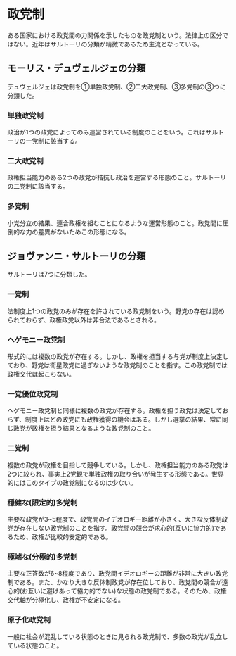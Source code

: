 # 政党制

ある国家における政党間の力関係を示したものを政党制という。法律上の区分ではない。近年はサルトーリの分類が精微であるため主流となっている。

## モーリス・デュヴェルジェの分類

デュヴェルジェは政党制を①単独政党制、②二大政党制、③多党制の③つに分類した。

### 単独政党制

政治が1つの政党によってのみ運営されている制度のことをいう。これはサルトーリの一党制に該当する。

### 二大政党制

政権担当能力のある2つの政党が拮抗し政治を運営する形態のこと。サルトーリの二党制に該当する。

### 多党制

小党分立の結果、連合政権を組むことになるような運営形態のこと。政党間に圧倒的な力の差異がないためこの形態になる。

## ジョヴァンニ・サルトーリの分類

サルトーリは7つに分類した。

### 一党制

法制度上1つの政党のみが存在を許されている政党制をいう。野党の存在は認められておらず、政権政党以外は非合法であるとされる。

### ヘゲモニー政党制

形式的には複数の政党が存在する。しかし、政権を担当する与党が制度上決定しており、野党は衛星政党に過ぎないような政党制のことを指す。この政党制では政権交代は起こらない。

### 一党優位政党制

ヘゲモニー政党制と同様に複数の政党が存在する。政権を担う政党は決定しておらず、制度上はどの政党にも政権獲得の機会はある。しかし選挙の結果、常に同じ政党が政権を担う結果となるような政党制のこと。

### 二党制

複数の政党が政権を目指して競争している。しかし、政権担当能力のある政党は2つに絞られ、事実上2党観で単独政権の取り合いが発生する形態である。世界的にはこのタイプの政党制になるのは少ない。

### 穏健な(限定的)多党制

主要な政党が3~5程度で、政党間のイデオロギー距離が小さく、大きな反体制政党が存在しない政党制のことを指す。政党間の競合が求心的(互いに協力的)であるため、政権が比較的安定的である。

### 極端な(分極的)多党制

主要な正答数が6~8程度であり、政党間イデオロギーの距離が非常に大きい政党制である。また、かなり大きな反体制政党が存在位しており、政党間の競合が遠心的(お互いに避けあって協力的でない)な状態の政党制である。そのため、政権交代軸が分極化し、政権が不安定になる。

### 原子化政党制

一般に社会が混乱している状態のときに見られる政党制で、多数の政党が乱立している状態のこと。
